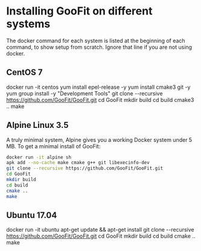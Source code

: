 # Installing GooFit on different systems

The docker command for each system is listed at the beginning of each command, to show setup from scratch. Ignore that line if you are not using docker.

## CentOS 7

docker run -it centos
yum install epel-release -y
yum install cmake3 git -y
yum group install -y "Development Tools"
git clone --recursive https://github.com/GooFit/GooFit.git
cd GooFit
mkdir build
cd build
cmake3 ..
make


## Alpine Linux 3.5

A truly minimal system, Alpine gives you a working Docker system under 5 MB. To get a minimal install of GooFit:

```bash
docker run -it alpine sh
apk add --no-cache make cmake g++ git libexecinfo-dev
git clone --recursive https://github.com/GooFit/GooFit.git
cd GooFit
mkdir build
cd build
cmake ..
make
```

## Ubuntu 17.04

docker run -it ubuntu
apt-get update && apt-get install 
git clone --recursive https://github.com/GooFit/GooFit.git
cd GooFit
mkdir build
cd build
cmake ..
make

